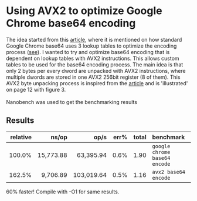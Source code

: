# Using AVX2 to optimize Google Chrome base64 encoding
The idea started from this [article](https://arxiv.org/pdf/1704.00605.pdf), where it is mentioned on how standard Google Chrome base64 uses 3 lookup tables to optimize the encoding process ([see](https://github.com/client9/stringencoders/blob/master/src/modp_b64.c)). I wanted to try and optimize base64 encoding that is dependent on lookup tables with AVX2 instructions. This allows custom tables to be used for the base64 encoding process. The main idea is that only 2 bytes per every dword are unpacked with AVX2 instructions, where multiple dwords are stored in one AVX2 256bit register (8 of them). This AVX2 byte unpacking process is inspired from the [article](https://arxiv.org/pdf/1704.00605.pdf) and is 'illustrated' on page 12 with figure 3.
<br>
<br>
Nanobench was used to get the benchmarking results

## Results
| relative |               ns/op |                op/s |    err% |     total | benchmark
|---------:|--------------------:|--------------------:|--------:|----------:|:----------
|   100.0% |           15,773.88 |           63,395.94 |    0.6% |      1.90 | `google chrome base64 encode`
|   162.5% |            9,706.89 |          103,019.64 |    0.5% |      1.16 | `avx2 base64 encode`

60% faster! Compile with -O1 for same results. 
